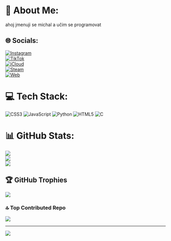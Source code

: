 # 💫 About Me:
ahoj jmenuji se michal a učim se programovat


## 🌐 Socials:
[![Instagram](https://img.shields.io/badge/Instagram-%23E4405F.svg?logo=Instagram&logoColor=white)](https://instagram.com/_michal.cz_) <br/>
[![TikTok](https://img.shields.io/badge/TikTok-black.svg?logo=tiktok&logoColor=white)](https://www.tiktok.com/@ig_michal.cz_) <br/>
[![iCloud](https://img.shields.io/badge/iCloud-000000?logo=apple&logoColor=white)](mailto:medvidekcz@icloud.com) <br/>
[![Steam](https://img.shields.io/badge/Steam-000000.svg?logo=steam&logoColor=white)](https://steamcommunity.com/profiles/76561199066144090/) <br/>
[![Web](https://img.shields.io/badge/Web-000000.svg?logo=internet-explorer&logoColor=white)](https://michalngu.github.io/myWeb/) <br/>

# 💻 Tech Stack:
![CSS3](https://img.shields.io/badge/css3-%231572B6.svg?style=for-the-badge&logo=css3&logoColor=white) ![JavaScript](https://img.shields.io/badge/javascript-%23323330.svg?style=for-the-badge&logo=javascript&logoColor=%23F7DF1E) ![Python](https://img.shields.io/badge/python-3670A0?style=for-the-badge&logo=python&logoColor=ffdd54) ![HTML5](https://img.shields.io/badge/html5-%23E34F26.svg?style=for-the-badge&logo=html5&logoColor=white) ![C](https://img.shields.io/badge/c-%2300599C.svg?style=for-the-badge&logo=c&logoColor=white)
# 📊 GitHub Stats:
![](https://github-readme-stats.vercel.app/api?username=MichalNgu&theme=dark&hide_border=true&include_all_commits=false&count_private=false)<br/>
![](https://github-readme-streak-stats.herokuapp.com/?user=MichalNgu&theme=dark&hide_border=true)<br/>
![](https://github-readme-stats.vercel.app/api/top-langs/?username=MichalNgu&theme=dark&hide_border=true&include_all_commits=false&count_private=false&layout=compact)

## 🏆 GitHub Trophies
![](https://github-profile-trophy.vercel.app/?username=MichalNgu&theme=radical&no-frame=false&no-bg=true&margin-w=4)

### 🔝 Top Contributed Repo
![](https://github-contributor-stats.vercel.app/api?username=MichalNgu&limit=5&theme=dark&combine_all_yearly_contributions=true)

---
[![](https://visitcount.itsvg.in/api?id=MichalNgu&icon=0&color=0)](https://visitcount.itsvg.in)

<!-- Proudly created with GPRM ( https://gprm.itsvg.in ) -->
